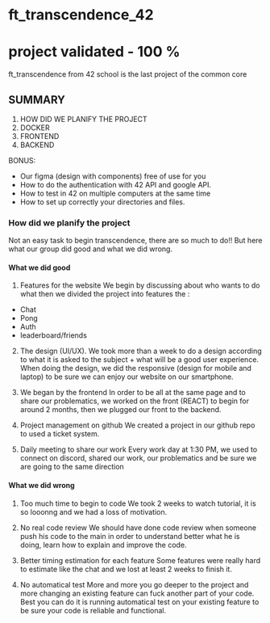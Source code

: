 # ft_transcendence_42

# project validated - 100 %
ft_transcendence from 42 school is the last project of the common core

## SUMMARY

1. HOW DID WE PLANIFY THE PROJECT
2. DOCKER
3. FRONTEND
4. BACKEND

BONUS: 
- Our figma (design with components) free of use for you
- How to do the authentication with 42 API and google API.
- How to test in 42 on multiple computers at the same time
- How to set up correctly your directories and files.

### How did we planify the project

Not an easy task to begin transcendence, there are so much to do!! But here what our group did good and what we did wrong.
#### What we did good

1. Features for the website
We begin by discussing about who wants to do what then we divided the project into features the :
  - Chat
  - Pong 
  - Auth
  - leaderboard/friends

2. The design (UI/UX).
We took more than a week to do a design according to what it is asked to the subject + what will be a good user experience. When doing the design, we did the responsive (design for mobile and laptop) to be sure we can enjoy our website on our smartphone.
  
3. We began by the frontend
In order to be all at the same page and to share our problematics, we worked on the front (REACT) to begin for around 2 months, then we plugged our front to the backend. 

4. Project management on github
We created a project in our github repo to used a ticket system.

5. Daily meeting to share our work
Every work day at 1:30 PM, we used to connect on discord, shared our work, our problematics and be sure we are going to the same direction

#### What we did wrong

1. Too much time to begin to code
We took 2 weeks to watch tutorial, it is so looonng and we had a loss of motivation. 

2. No real code review
We should have done code review when someone push his code to the main in order to understand better what he is doing, learn how to explain and improve the code.

3. Better timing estimation for each feature
Some features were really hard to estimate like the chat and we lost at least 2 weeks to finish it.

4. No automatical test 
More and more you go deeper to the project and more changing an existing feature can fuck another part of your code. Best you can do it is running automatical test on your existing feature to be sure your code is reliable and functional.

